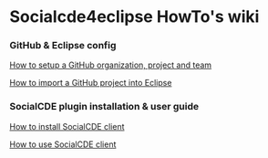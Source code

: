 # Socialcde4eclipse HowTo's wiki

### GitHub & Eclipse config
[How to setup a GitHub organization, project and team](https://github.com/collab-uniba/socialcde4eclipse/wiki/How-to-setup-a-GitHub-organization,-project-and-team)

[How to import a GitHub project into Eclipse](https://github.com/collab-uniba/socialcde4eclipse/wiki/How-to-import-a-GitHub-project-into-Eclipse)


### SocialCDE plugin installation & user guide

[How to install SocialCDE client](https://github.com/collab-uniba/socialcde4eclipse/wiki/How-to-install-SocialCDE)

[How to use SocialCDE client](https://github.com/collab-uniba/socialcde4eclipse/wiki/How-to-use-SocialCDE-client)
